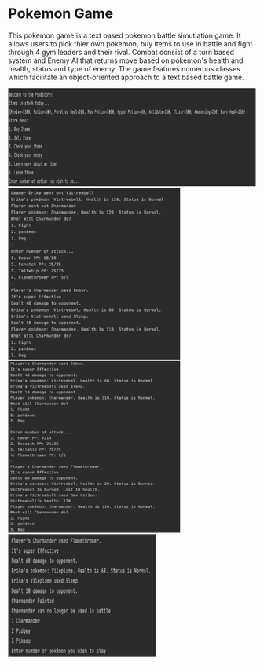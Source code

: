 # Pokemon Game
This pokemon game is a text based pokemon battle simutlation game. It allows users to pick thier own pokemon, buy items to use in battle and fight through 4 gym leaders and their rival. Combat consist of a turn based system and Enemy AI that returns move based on pokemon's health and health, status and type of enemy. The game features numerous classes which facilitate an object-oriented approach to a text based battle game. 


<img src ="images/pokestore.png" width="600" height="200">

<img src ="images/battle_start.png" width="350" height="350">

<img src ="images/enemy_attack.png" width="350" height="350">

<img src ="images/pokemon_switch.png" width="300" height="250">

